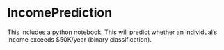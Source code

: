 # IncomePrediction
This includes a python notebook. This will predict whether an individual’s income exceeds $50K/year (binary classification).
